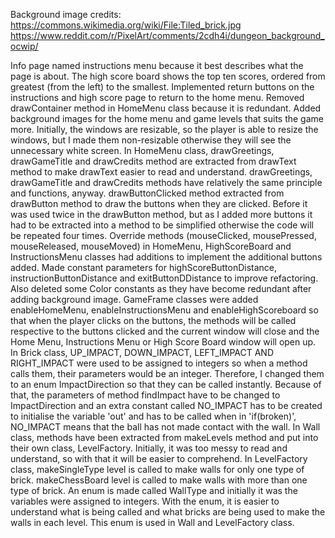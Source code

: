 Background image credits:
https://commons.wikimedia.org/wiki/File:Tiled_brick.jpg
https://www.reddit.com/r/PixelArt/comments/2cdh4i/dungeon_background_ocwip/


Info page named instructions menu because it best describes what the page 
is about.
The high score board shows the top ten scores, ordered from greatest (from the left)
to the smallest.
Implemented return buttons on the instructions and high score page to return to 
the home menu.
Removed drawContainer method in HomeMenu class because it is redundant.
Added background images for the home menu and game levels that suits the game more.
Initially, the windows are resizable, so the player is able to resize the windows,
but I made them non-resizable otherwise they will see the unnecessary white screen.
In HomeMenu class, drawGreetings, drawGameTitle and drawCredits method are extracted from
drawText method to make drawText easier to read and understand. drawGreetings, 
drawGameTitle and drawCredits methods have relatively the same principle and functions, anyway.
drawButtonClicked method extracted from drawButton method to draw the buttons when they are
clicked. Before it was used twice in the drawButton method, but as I added more buttons it
had to be extracted into a method to be simplified otherwise the code will be repeated four times.
Override methods (mouseClicked, mousePressed, mouseReleased, mouseMoved) in HomeMenu, HighScoreBoard and 
InstructionsMenu classes had additions to implement the additional buttons added.
Made constant parameters for highScoreButtonDistance, instructionButtonDistance and exitButtonDDistance to improve
refactoring. Also deleted some Color constants as they have become redundant after adding background image.
GameFrame classes were added enableHomeMenu, enableInstructionsMenu and enableHighScoreboard so that when the player
clicks on the buttons, the methods will be called respective to the buttons clicked and the current window will close
and the Home Menu, Instructions Menu or High Score Board window will open up.
In Brick class, UP_IMPACT, DOWN_IMPACT, LEFT_IMPACT AND RIGHT_IMPACT were used to be assigned to integers so when
a method calls them, their parameters would be an integer. Therefore, I changed them to an enum ImpactDirection so that 
they can be called instantly. Because of that, the parameters of method findImpact have to be changed to ImpactDirection
and an extra constant called NO_IMPACT has to be created to initialise the variable 'out' and has to be called
when in 'if(broken)', NO_IMPACT means that the ball has not made contact with the wall.
In Wall class, methods have been extracted from makeLevels method and put into their own class, LevelFactory. Initially,
it was too messy to read and understand, so with that it will be easier to comprehend. 
In LevelFactory class, makeSingleType level is called to make walls for only one type of brick. makeChessBoard level is
called to make walls with more than one type of brick. An enum is made called WallType and initially it was the
variables were assigned to integers. With the enum, it is easier to understand what is being called and what bricks
are being used to make the walls in each level. This enum is used in Wall and LevelFactory class.